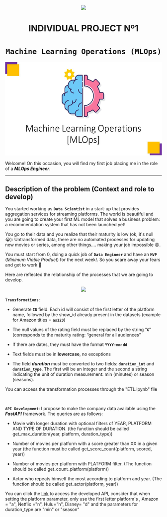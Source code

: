 <p align=center><img src=https://d31uz8lwfmyn8g.cloudfront.net/Assets/logo-henry-white-lg.png><p>

# <h1 align=center> **INDIVIDUAL PROJECT Nº1** </h1>

# <h1 align=center>**`Machine Learning Operations (MLOps)`**</h1>

<p align="center">
<img src="https://raw.githubusercontent.com/GabrielGM93/Individual_Project1/master/assets/Slide1.jpg"  height=300>
</p>

Welcome! On this occasion, you will find my first job placing me in the role of a ***MLOps Engineer***.  

<hr>  

## **Description of the problem (Context and role to develop)**

You started working as **`Data Scientist`** in a start-up that provides aggregation services for streaming platforms. The world is beautiful and you are going to create your first ML model that solves a business problem: a recommendation system that has not been launched yet!

You go to their data and you realize that their maturity is low (ok, it's null :sob:): Untransformed data, there are no automated processes for updating new movies or series, among other things…. making your job impossible :weary:.

You must start from 0, doing a quick job of **`Data Engineer`** and have an **`MVP`** (_Minimum Viable Product_) for the next week!. So you scare away your fears and get to work :muscle:

Here are reflected the relationship of the processes that we are going to develop.

<p align="center">
<img src="https://github.com/HX-PRomero/PI_ML_OPS/blob/main/src/DiagramaConceptualDelFlujoDeProcesos.png"  height=500>
</p>


**`Transformations`**:

+ Generate **`ID`** field: Each id will consist of the first letter of the platform name, followed by the show_id already present in the datasets (example for Amazon titles = **`as123`**)

+ The null values of the rating field must be replaced by the string “**`G`**” (corresponds to the maturity rating: “general for all audiences”

+ If there are dates, they must have the format **`YYYY-mm-dd`**

+ Text fields must be in **lowercase**, no exceptions


+ The field ***duration*** must be converted to two fields: **`duration_int`** and **`duration_type`**. The first will be an integer and the second a string indicating the unit of duration measurement: min (minutes) or season (seasons).

You can access the transformation processes through the "ETL.ipynb" file

<br/>

**`API Development`**: I propose to make the company data available using the ***FastAPI*** framework. The queries are as follows:

+ Movie with longer duration with optional filters of YEAR, PLATFORM AND TYPE OF DURATION. (the function should be called get_max_duration(year, platform, duration_type))

+ Number of movies per platform with a score greater than XX in a given year (the function must be called get_score_count(platform, scored, year))

+ Number of movies per platform with PLATFORM filter. (The function should be called get_count_platform(platform))

+ Actor who repeats himself the most according to platform and year. (The function should be called get_actor(platform, year))

You can click the [link](https://proyecto-individual1.onrender.com/docs) to access the developed API, consider that when setting the platform parameter, only use the first letter platform´s , Amazon = "a", Netflix ="n", Hulu="h", Disney= "d" and the parameters for duration_type are "min" or "season"

<br/>

